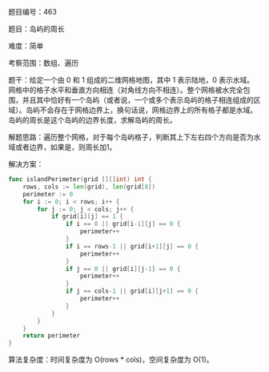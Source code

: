 题目编号：463

题目：岛屿的周长

难度：简单

考察范围：数组、遍历

题干：给定一个由 0 和 1 组成的二维网格地图，其中 1 表示陆地，0 表示水域。网格中的格子水平和垂直方向相连（对角线方向不相连）。整个网格被水完全包围，并且其中恰好有一个岛屿（或者说，一个或多个表示岛屿的格子相连组成的区域）。岛屿不会存在于网格边界上，换句话说，网格边界上的所有格子都是水域。岛屿的周长是这个岛屿的边界长度，求解岛屿的周长。

解题思路：遍历整个网格，对于每个岛屿格子，判断其上下左右四个方向是否为水域或者边界，如果是，则周长加1。

解决方案：

```go
func islandPerimeter(grid [][]int) int {
    rows, cols := len(grid), len(grid[0])
    perimeter := 0
    for i := 0; i < rows; i++ {
        for j := 0; j < cols; j++ {
            if grid[i][j] == 1 {
                if i == 0 || grid[i-1][j] == 0 {
                    perimeter++
                }
                if i == rows-1 || grid[i+1][j] == 0 {
                    perimeter++
                }
                if j == 0 || grid[i][j-1] == 0 {
                    perimeter++
                }
                if j == cols-1 || grid[i][j+1] == 0 {
                    perimeter++
                }
            }
        }
    }
    return perimeter
}
```

算法复杂度：时间复杂度为 O(rows * cols)，空间复杂度为 O(1)。